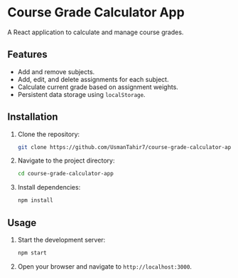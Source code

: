 # Course Grade Calculator App

A React application to calculate and manage course grades.

## Features

- Add and remove subjects.
- Add, edit, and delete assignments for each subject.
- Calculate current grade based on assignment weights.
- Persistent data storage using `localStorage`.

## Installation

1. Clone the repository:
    ```sh
    git clone https://github.com/UsmanTahir7/course-grade-calculator-app.git
    ```
2. Navigate to the project directory:
    ```sh
    cd course-grade-calculator-app
    ```
3. Install dependencies:
    ```sh
    npm install
    ```

## Usage

1. Start the development server:
    ```sh
    npm start
    ```
2. Open your browser and navigate to `http://localhost:3000`.
